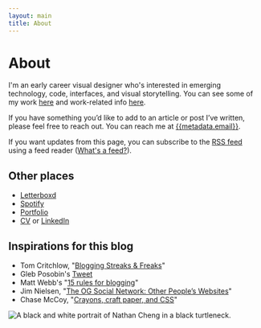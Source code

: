 ```yaml
---
layout: main
title: About
---
```


<h1>
	About
</h1>

<div class="post-content">
<div class="md:flex flex-row gap-8 justify-between items-start">
<div class="grow">

I'm an early career visual designer who's interested in emerging technology, code, interfaces, and visual storytelling. You can see some of my work [here]({{metadata.portfolio}}) and work-related info [here]({{metadata.portfolio}}/info). 

If you have something you’d like to add to an article or post I’ve written, please feel free to reach out. You can reach me at [{{metadata.email}}](mailto:{{metadata.email}}). 

If you want updates from this page, you can subscribe to the [RSS feed](/feed.xml) using a feed reader ([What's a feed?](https://aboutfeeds.com/)).

## Other places
- [Letterboxd]({{metadata.letterboxd}})
- [Spotify](https://open.spotify.com/user/1237353257?si=08574652c9d4437b)
- [Portfolio]({{metadata.portfolio}})
- [CV]({{metadata.cv}}) or [LinkedIn]({{metadata.linkedin}})

## Inspirations for this blog
- Tom Critchlow, "[Blogging Streaks & Freaks](https://tomcritchlow.com/2022/05/20/streaks/)"
- Gleb Posobin's [Tweet](https://twitter.com/posobin/status/1091156574993870849)
- Matt Webb's "[15 rules for blogging](https://interconnected.org/home/2020/09/10/streak)"
- Jim Nielsen, "[The OG Social Network: Other People’s Websites](https://blog.jim-nielsen.com/2022/other-peoples-websites/)"
- Chase McCoy, "[Crayons, craft paper, and CSS](https://chasem.co/2022/06/crayons-and-css)"
</div>
<img src="../assets/img/Portrait-min.JPG" class="w-1/2 md:w-1/3 flex-initial shrink" alt="A black and white portrait of Nathan Cheng in a black turtleneck."/>
</div>
</div>